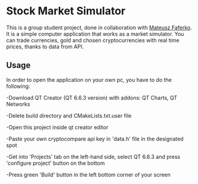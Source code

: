 # Stock Market Simulator

This is a group student project, done in collaboration with [Mateusz Fąferko](https://github.com/DiOG-MF). It is a simple computer application that works as a market simulator. You can trade currencies, gold and chosen cryptocurrencies with real time prices, thanks to data from API.

## Usage 

In order to open the application on your own pc, you have to do the following:

-Download QT Creator (QT 6.6.3 version) with addons: QT Charts, QT Networks

-Delete build directory and CMakeLists.txt.user file 

-Open this project inside qt creator editor

-Paste your own cryptocompare api key in 'data.h' file in the designated spot

-Get into 'Projects' tab on the left-hand side, select QT 6.6.3 and press 'configure project' button on the bottom

-Press green 'Build' button in the left bottom corner of your screen 

